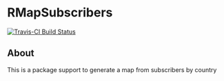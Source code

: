 
<!-- README.md is generated from README.Rmd. Please edit that file -->



# RMapSubscribers #

[![Travis-CI Build Status](https://travis-ci.org/marcionicolau/RMapSubscribers.svg?branch=master)](https://travis-ci.org/marcionicolau/RMapSubscribers)


## About

This is a package support to generate a map from subscribers by country
